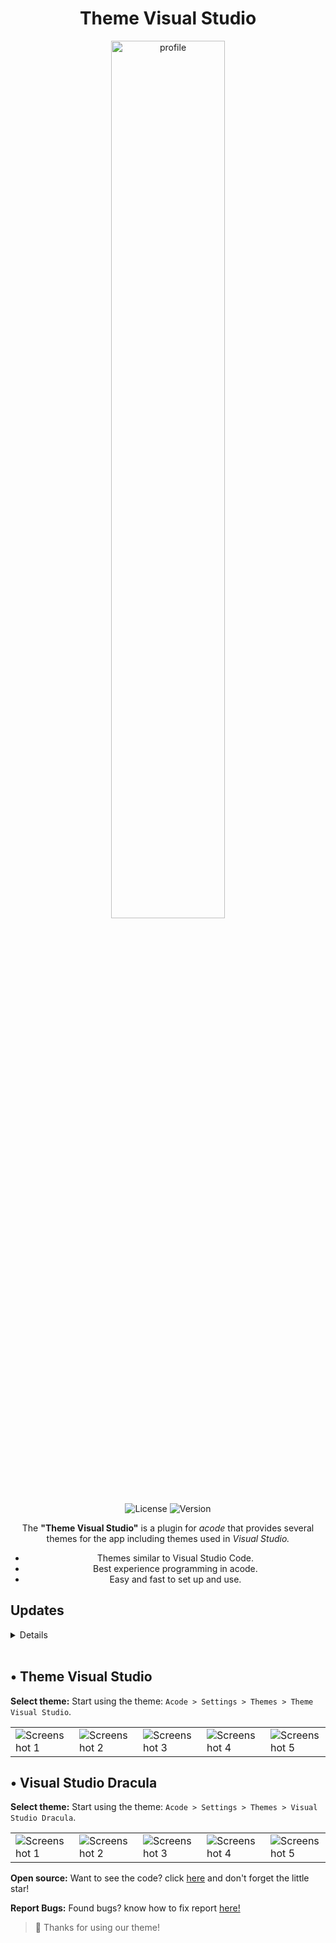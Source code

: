 <div align="center">
<h1>Theme Visual Studio</h1>
</div>

<div align="center"> 
 <img alt="profile" src="https://cdn.discordapp.com/attachments/1128027443245105184/1128029287342166047/vscode.png" width="60%" />
  <br>
  <img alt="License" src="https://img.shields.io/badge/License-Apache%202.0-purple.svg"/>
  <img alt="Version" src="https://img.shields.io/badge/Latest%20version-V1.0.2-purple"/>

<p>The <strong>"Theme Visual Studio"</strong> is a plugin for <i>acode</i> that provides several themes for the app including themes used in <i>Visual Studio.</i></p>

 - Themes similar to Visual Studio Code.
 - Best experience programming in acode.
 - Easy and fast to set up and use.
 
</div>

## Updates
<details>
    <summary>Details</summary>
    <br>
    <details>
        <summary>
            <code><strong>v1.0.2</strong></code>
        </summary>
        <ul>
            <li>Added the theme <code>Visual Studio Dracula</code> for Acode.</li>
        </ul>
    </details>
    <details>
        <summary>
            <code><strong>v1.0.1</strong></code>
        </summary>
        <ul>
            <li>Added the theme <code>Theme Visual Studio</code> for Acode.</li>
        </ul>
    </details>
</details>
<br>

## • Theme Visual Studio

<strong>Select theme:</strong> Start using the theme: `Acode > Settings > Themes > Theme Visual Studio`.

<table>
  <tr>
    <td>
  <img src="https://cdn.discordapp.com/attachments/1128027443245105184/1128051525722312754/Screenshot_20230710-1652172.jpg" alt="Screenshot 1"/></td>
  <td><img src="https://cdn.discordapp.com/attachments/1128027443245105184/1129036081225027604/Screenshot_20230713-1004392.jpg" alt="Screenshot 2" /></td>
  <td><img src="https://cdn.discordapp.com/attachments/1128027443245105184/1128051524673732608/Screenshot_20230710-1648262.jpg" alt="Screenshot 3" /></td>
  <td><img src="https://cdn.discordapp.com/attachments/1128027443245105184/1128051524334002216/Screenshot_20230710-1648102.jpg" alt="Screenshot 4" /> </td>
  <td><img src="https://cdn.discordapp.com/attachments/1128027443245105184/1128051523981672458/Screenshot_20230710-1648012.jpg" alt="Screenshot 5" /></td>
  </tr>
</table>

## • Visual Studio Dracula

<strong>Select theme:</strong> Start using the theme: `Acode > Settings > Themes > Visual Studio Dracula`.

<table>
  <tr>
    <td>
  <img src="https://cdn.discordapp.com/attachments/1128027443245105184/1129191794148655155/Screenshot_20230713-202327.jpg" alt="Screenshot 1"/></td>
  <td><img src="https://cdn.discordapp.com/attachments/1128027443245105184/1129191793922166814/Screenshot_20230713-202320.jpg" alt="Screenshot 2" /></td>
  <td><img src="https://cdn.discordapp.com/attachments/1128027443245105184/1129191793666301992/Screenshot_20230713-202312.jpg" alt="Screenshot 3" /></td>
  <td><img src="https://cdn.discordapp.com/attachments/1128027443245105184/1129191793418846298/Screenshot_20230713-202305.jpg" alt="Screenshot 4" /></td>
  <td><img src="https://cdn.discordapp.com/attachments/1128027443245105184/1129191790105350174/Screenshot_20230713-202256.jpg" alt="Screenshot 5" /></td>
  </tr>
</table>

<strong>Open source:</strong> Want to see the code? click [here](https://github.com/sebastianjnuwu/acode-theme-vscode) and don't forget the little star!

<strong>Report Bugs:</strong> Found bugs? know how to fix report [here!](https://github.com/sebastianjnuwu/acode-theme-vscode/issues)

> 💞 Thanks for using our theme!